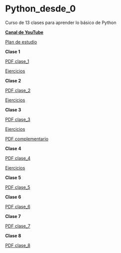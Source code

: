# Python_desde_0
Curso de 13 clases para aprender lo básico de Python

**[Canal de YouTube](https://www.youtube.com/channel/UCha7oR79ruIat2t5VDzacoQ)**

[Plan de estudio](https://drive.google.com/file/d/1EcJIR2Thrh3vF5IuI7u8ccj7w0Kv7Mea/view?usp=share_link)

**Clase 1**

[PDF clase_1](https://drive.google.com/file/d/18TIwVBpjpMtgXBjOEfUI78UPpER0CcrL/view?usp=share_link)

[Ejercicios](https://drive.google.com/drive/folders/1Q108NvIzJuhuDIluqQuCMEq1_EIaGoWd?usp=share_link)

**Clase 2**

[PDF clase_2](https://drive.google.com/file/d/1FkuVoQS3lMrbT6_0WeCBKDNi-24Zc_wi/view?usp=share_link)

[Ejercicios](https://drive.google.com/drive/folders/1ItiNLcneJdf3ysfDs9bsBF2b217jkZml?usp=share_link)

**Clase 3**

[PDF clase_3](https://drive.google.com/file/d/14SyTBvzfNKLmj3E_4-GYb-6vzUw3XiYP/view?usp=sharing)

[Ejercicios](https://drive.google.com/drive/folders/1jpaPEmq2CqZ_nfsoofMyRn-om-rJGcmb?usp=sharing)

[PDF complementario](https://drive.google.com/file/d/1ItcJ-xtmJJjNSsn4KvJDaBH9EL1tByLN/view?usp=sharing)

**Clase 4**

[PDF clase_4](https://drive.google.com/file/d/1FSBhO4G0ti_UUwiwa00lxfSEcJB8kfru/view?usp=share_link)

[Ejercicios](https://drive.google.com/drive/folders/1t61a-IwLCveiO31MPTqWyLKYHpYDFAZ_?usp=share_link)

**Clase 5**

[PDF clase_5](https://drive.google.com/file/d/1doQlfVZFvOaYOAxNg7gOBL-cElzqDdMj/view?usp=share_link)

**Clase 6**

[PDF clase_6](https://drive.google.com/drive/folders/100sISTyYccqK7qYyCZlFqyFi2L26Q27X?usp=share_link)

**Clase 7**

[PDF clase_7](https://drive.google.com/drive/folders/1zjkTQwoD8PtMzJIELQV6BFflzhn2ntfX?usp=sharing)

**Clase 8**

[PDF clase_8](https://drive.google.com/drive/folders/1woMXAahoBt9ZSIzX6B4PST7jgkImwGH_?usp=sharing)



